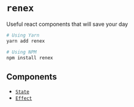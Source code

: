 # `renex`

Useful react components that will save your day


```bash
# Using Yarn
yarn add renex

# Using NPM
npm install renex
```

## Components

- [`State`](./docs/State.md)
- [`Effect`](./docs/Effect.md)